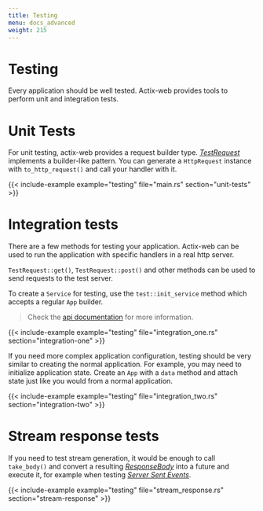 ```yaml
---
title: Testing
menu: docs_advanced
weight: 215
---
```


# Testing

Every application should be well tested. Actix-web provides tools to perform unit and
integration tests.

# Unit Tests

For unit testing, actix-web provides a request builder type.
[*TestRequest*][testrequest] implements a builder-like pattern. You can generate a
`HttpRequest` instance with `to_http_request()` and call your handler with it.

{{< include-example example="testing" file="main.rs" section="unit-tests" >}}

# Integration tests

There are a few methods for testing your application. Actix-web can be used
to run the application with specific handlers in a real http server.

`TestRequest::get()`, `TestRequest::post()` and other
methods can be used to send requests to the test server.

To create a `Service` for testing, use the `test::init_service` method which accepts a
regular `App` builder.

> Check the [api documentation][actixdocs] for more information.

{{< include-example example="testing" file="integration_one.rs" section="integration-one" >}}

If you need more complex application configuration, testing should be very similar to creating
the normal application. For example, you may need to initialize application state. Create an
`App` with a `data` method and attach state just like you would from a normal application.

{{< include-example example="testing" file="integration_two.rs" section="integration-two" >}}

# Stream response tests

If you need to test stream generation, it would be enough to call `take_body()` and convert a
resulting [*ResponseBody*][responsebody] into a future and execute it, for example when testing
[*Server Sent Events*][serversentevents].

{{< include-example example="testing" file="stream_response.rs" section="stream-response" >}}

[serversentevents]: https://developer.mozilla.org/en-US/docs/Web/API/Server-sent_events/Using_server-sent_events
[responsebody]: https://docs.rs/actix-web/2/actix_web/body/enum.ResponseBody.html
[actixdocs]: https://docs.rs/actix-web/2/actix_web/test/index.html
[testrequest]: https://docs.rs/actix-web/2/actix_web/test/struct.TestRequest.html
